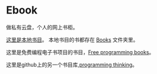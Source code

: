 # Ebook
做私有云盘，个人的网上书柜。

[这里是本地书目](https://github.com/leonStone/Ebook/blob/master/%E6%9C%AC%E5%9C%B0%E4%B9%A6%E7%9B%AE.md)。 本地书目的书都存在 [Books](https://github.com/leonStone/Ebook/tree/master/Books) 文件夹里。

这里是免费编程电子书项目的书目，[Free programming books](https://github.com/leonStone/free-programming-books/blob/master/free-programming-books.md)。

这里是github上的另一个书目库,[programming thinking](https://github.com/programthink/books/blob/master/README.wiki)。
